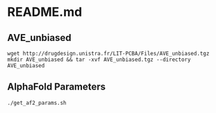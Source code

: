 # README.md

## AVE_unbiased
```
wget http://drugdesign.unistra.fr/LIT-PCBA/Files/AVE_unbiased.tgz
mkdir AVE_unbiased && tar -xvf AVE_unbiased.tgz --directory AVE_unbiased
```

## AlphaFold Parameters
```
./get_af2_params.sh
```
